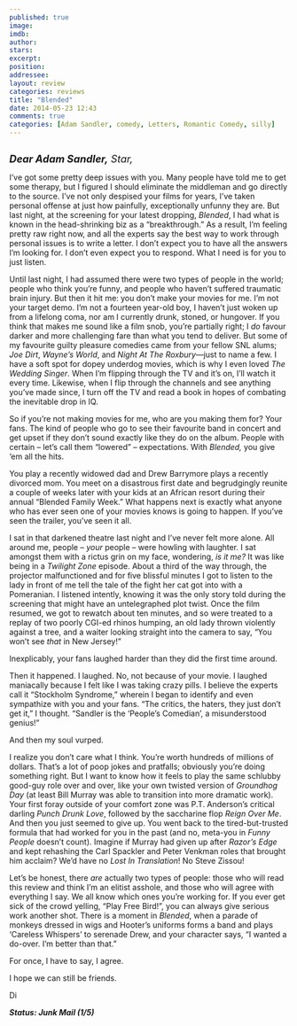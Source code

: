 ```yaml
---
published: true
image: 
imdb: 
author:  
stars: 
excerpt: 
position: 
addressee: 
layout: review
categories: reviews
title: "Blended"
date: 2014-05-23 12:43
comments: true
categories: [Adam Sandler, comedy, Letters, Romantic Comedy, silly]
---
```

<div><p><span class="full-image-block ssNonEditable"><span><a href="/letters/2014/5/23/blended.html"><img src="http://rollotomasi73.files.wordpress.com/2014/05/blended.jpg" alt="" /></a></span></span></p>
<p class="Normal1"><span style="font-size:130%;"><em><strong>Dear Adam Sandler,</strong> Star,</em></span></p>
<p class="Normal1">I&rsquo;ve got some pretty deep issues with you. Many people have told me to get some therapy, but I figured I should eliminate the middleman and go directly to the source. I&rsquo;ve not only despised your films for years, I&rsquo;ve taken personal offense at just how painfully, exceptionally unfunny they are. But last night, at the screening for your latest dropping, <em>Blended</em>, I had what is known in the head-shrinking biz as a &ldquo;breakthrough.&rdquo; As a result, I&rsquo;m feeling pretty raw right now, and all the experts say the best way to work through personal issues is to write a letter. I don&rsquo;t expect you to have all the answers I&rsquo;m looking for. I don&rsquo;t even expect you to respond. What I need is for you to just listen.</p>
<p class="Normal1">Until last night, I had assumed there were two types of people in the world; people who think you&rsquo;re funny, and people who haven&rsquo;t suffered traumatic brain injury. But then it hit me: you don&rsquo;t make your movies for me. I&rsquo;m not your target demo. I&rsquo;m not a fourteen year-old boy, I haven&rsquo;t just woken up from a lifelong coma, nor am I currently drunk, stoned, or hungover. If you think that makes me sound like a film snob, you&rsquo;re partially right; I <em>do</em> favour darker and more challenging fare than what you tend to deliver. But some of my favourite guilty pleasure comedies came from your fellow SNL alums; <em>Joe Dirt</em>, <em>Wayne&rsquo;s World</em>, and <em>Night At The Roxbury</em>&mdash;just to name a few. I have a soft spot for dopey underdog movies, which is why I even loved <em>The Wedding Singer</em>. When I&rsquo;m flipping through the TV and it&rsquo;s on, I&rsquo;ll watch it every time. Likewise, when I flip through the channels and see anything you&rsquo;ve made since, I turn off the TV and read a book in hopes of combating the inevitable drop in IQ.</p>
<p class="Normal1">So if you&rsquo;re not making movies for me, who are you making them for? Your fans. The kind of people who go to see their favourite band in concert and get upset if they don&rsquo;t sound exactly like they do on the album. People with certain &ndash; let&rsquo;s call them &ldquo;lowered&rdquo; &ndash; expectations. With <em>Blended,</em> you give &lsquo;em all the hits.</p>
<p class="Normal1">You play a recently widowed dad and Drew Barrymore plays a recently divorced mom. You meet on a disastrous first date and begrudgingly reunite a couple of weeks later with your kids at an African resort during their annual &ldquo;Blended Family Week.&rdquo; What happens next is exactly what anyone who has ever seen one of your movies knows is going to happen. If you&rsquo;ve seen the trailer, you&rsquo;ve seen it all.</p>
<p class="Normal1">I sat in that darkened theatre last night and I&rsquo;ve never felt more alone. All around me, people &ndash; <em>your </em>people &ndash; were howling with laughter. I sat amongst them with a rictus grin on my face, wondering, <em>is it me? </em>It was like being in a <em>Twilight Zone</em> episode. About a third of the way through, the projector malfunctioned and for five blissful minutes I got to listen to the lady in front of me tell the tale of the fight her cat got into with a Pomeranian. I listened intently, knowing it was the only story told during the screening that might have an untelegraphed plot twist. Once the film resumed, we got to rewatch about ten minutes, and so were treated to a replay of two poorly CGI-ed rhinos humping, an old lady thrown violently against a tree, and a waiter looking straight into the camera to say, &ldquo;You won&rsquo;t see <em>that</em> in New Jersey!&rdquo;</p>
<p class="Normal1">Inexplicably, your fans laughed harder than they did the first time around.</p>
<p class="Normal1">Then it happened. I laughed. No, not because of your movie. I laughed maniacally because I felt like I was taking crazy pills. I believe the experts call it &ldquo;Stockholm Syndrome,&rdquo; wherein I began to identify and even sympathize with you and your fans. &ldquo;The critics, the haters, they just don&rsquo;t get it,&rdquo; I thought. &ldquo;Sandler is the &lsquo;People&rsquo;s Comedian&rsquo;, a misunderstood genius!&rdquo;</p>
<p class="Normal1">And then my soul vurped.</p>
<p class="Normal1">I realize you don&rsquo;t care what I think. You&rsquo;re worth hundreds of millions of dollars. That&rsquo;s a lot of poop jokes and pratfalls; obviously you&rsquo;re doing something right. But I want to know how it feels to play the same schlubby good-guy role over and over, like your own twisted version of <em>Groundhog Day</em> (at least Bill Murray was able to transition into more dramatic work). Your first foray outside of your comfort zone was P.T. Anderson&rsquo;s critical darling <em>Punch Drunk Love</em>, followed by the saccharine flop <em>Reign Over Me</em>. And then you just seemed to give up. You went back to the tired-but-trusted formula that had worked for you in the past (and no, meta-you in <em>Funny People</em> doesn&rsquo;t count). Imagine if Murray had given up after <em>Razor&rsquo;s Edge</em> and kept rehashing the Carl Spackler and Peter Venkman roles that brought him acclaim? We&rsquo;d have no <em>Lost In Translation</em>! No Steve Zissou!</p>
<p class="Normal1">Let&rsquo;s be honest, there <em>are</em> actually two types of people: those who will read this review and think I&rsquo;m an elitist asshole, and those who will agree with everything I say. We all know which ones you&rsquo;re working for. If you ever get sick of the crowd yelling, &ldquo;Play Free Bird!&rdquo;, you can always give serious work another shot. There is a moment in <em>Blended</em>, when a parade of monkeys dressed in wigs and Hooter&rsquo;s uniforms forms a band and plays &lsquo;Careless Whispers&rsquo; to serenade Drew, and your character says, &ldquo;I wanted a do-over. I&rsquo;m better than that.&rdquo;</p>
<p class="Normal1">For once, I have to say, I agree.&nbsp;</p>
<p class="Normal1">I hope we can still be friends.&nbsp;</p>
<p class="Normal1">Di</p>
<p class="Normal1"><strong><em>Status: Junk Mail (1/5)</em></strong></p></div>
